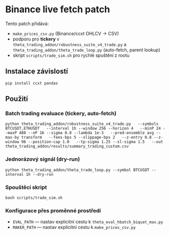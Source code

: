 # Binance live fetch patch

Tento patch přidává:
- `make_prices_csv.py` (Binance/ccxt OHLCV -> CSV)
- podporu pro **tickery** v `theta_trading_addon/robustness_suite_v4_trade.py` a `theta_trading_addon/theta_trade_loop.py` (auto-fetch, parent lookup)
- skript `scripts/trade_sim.sh` pro rychlé spuštění z rootu

## Instalace závislostí
```
pip install ccxt pandas
```

## Použití
### Batch trading evaluace (tickery, auto-fetch)
```
python theta_trading_addon/robustness_suite_v4_trade.py   --symbols BTCUSDT,ETHUSDT   --interval 1h --window 256 --horizon 4   --minP 24 --maxP 480 --nP 16 --sigma 0.8 --lambda 1e-3   --pred-ensemble avg --max-by transform   --fees-bps 5 --slippage-bps 2   --z-entry 0.8 --z-window 96 --position-cap 1.0   --tp-sigma 1.25 --sl-sigma 1.5   --out theta_trading_addon/results/summary_trading_custom.csv
```

### Jednorázový signál (dry-run)
```
python theta_trading_addon/theta_trade_loop.py --symbol BTCUSDT --interval 1h --dry-run
```

### Spouštěcí skript
```
bash scripts/trade_sim.sh
```

### Konfigurace přes proměnné prostředí
- `EVAL_PATH` — nastav explicitní cestu k `theta_eval_hbatch_biquat_max.py`
- `MAKER_PATH` — nastav explicitní cestu k `make_prices_csv.py`
